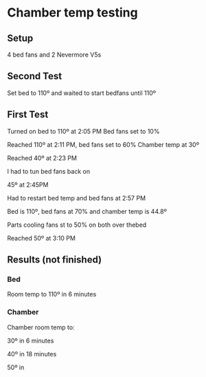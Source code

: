 # Chamber temp testing

## Setup

4 bed fans and 2 Nevermore V5s


## Second Test

Set bed to 110º and waited to start bedfans until 110º









## First Test

Turned on bed to 110º at 2:05 PM Bed fans set to 10%

Reached 110º at 2:11 PM, bed fans set to 60%  Chamber temp at 30º

Reached 40º at 2:23 PM

I had to tun bed fans back on

45º at 2:45PM

Had to restart bed temp and bed fans at 2:57 PM

Bed is 110º, bed fans at 70% and chamber temp is 44.8º

Parts cooling fans st to 50% on both over thebed

Reached 50º at  3:10 PM



## Results (not finished)

### Bed

Room temp to 110º in 6 minutes

### Chamber

Chamber room temp to: 

30º in 6 minutes

40º in 18 minutes

50º in 
